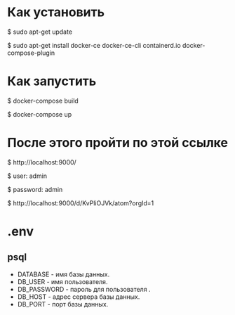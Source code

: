 # Как установить
$ sudo apt-get update

$ sudo apt-get install docker-ce docker-ce-cli containerd.io docker-compose-plugin

# Как запустить
$ docker-compose build

$ docker-compose up

# После этого пройти по этой ссылке
$ http://localhost:9000/

$ user: admin

$ password: admin

$ http://localhost:9000/d/KvPliOJVk/atom?orgId=1

# .env 
## psql

- DATABASE - имя базы данных.
- DB_USER - имя пользователя.
- DB_PASSWORD - пароль для пользователя .
- DB_HOST - адрес сервера базы данных.
- DB_PORT - порт базы данных.
